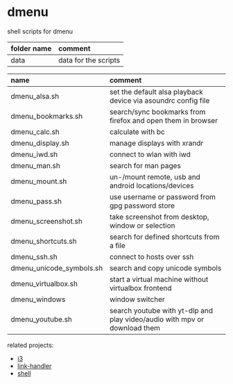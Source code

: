 # dmenu

shell scripts for dmenu

| folder name | comment              |
| :---------- | :------------------- |
| data        | data for the scripts |

| name                     | comment                                                                   |
| :----------------------- | :------------------------------------------------------------------------ |
| dmenu_alsa.sh            | set the default alsa playback device via asoundrc config file             |
| dmenu_bookmarks.sh       | search/sync bookmarks from firefox and open them in browser               |
| dmenu_calc.sh            | calculate with bc                                                         |
| dmenu_display.sh         | manage displays with xrandr                                               |
| dmenu_iwd.sh             | connect to wlan with iwd                                                  |
| dmenu_man.sh             | search for man pages                                                      |
| dmenu_mount.sh           | un-/mount remote, usb and android locations/devices                       |
| dmenu_pass.sh            | use username or password from gpg password store                          |
| dmenu_screenshot.sh      | take screenshot from desktop, window or selection                         |
| dmenu_shortcuts.sh       | search for defined shortcuts from a file                                  |
| dmenu_ssh.sh             | connect to hosts over ssh                                                 |
| dmenu_unicode_symbols.sh | search and copy unicode symbols                                           |
| dmenu_virtualbox.sh      | start a virtual machine without virtualbox frontend                       |
| dmenu_windows            | window switcher                                                           |
| dmenu_youtube.sh         | search youtube with yt-dlp and play video/audio with mpv or download them |

related projects:

- [i3](https://github.com/mrdotx/i3)
- [link-handler](https://github.com/mrdotx/link-handler)
- [shell](https://github.com/mrdotx/shell)
